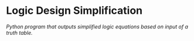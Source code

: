 # Logic Design Simplification
*Python program that outputs simplified logic equations based on input of a truth table.*
